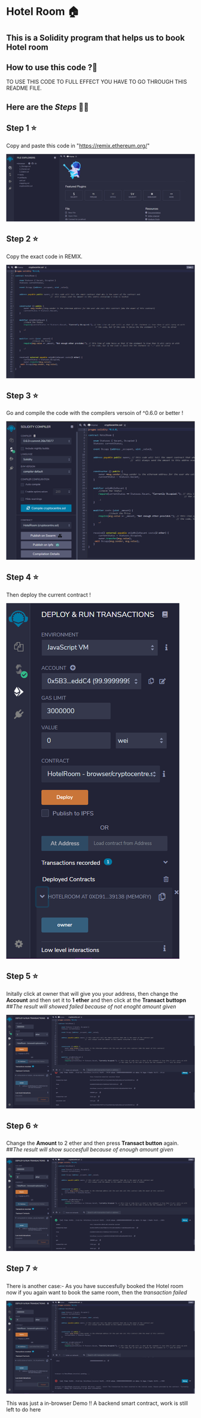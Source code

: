 # Hotel Room 🏠
## This is a Solidity program that helps us to book Hotel room

## How to use this code ?🤔


TO USE THIS CODE TO FULL EFFECT YOU HAVE TO GO THROUGH THIS README FILE.


## Here are the *Steps*  🤘🏻
## Step 1  ⭐
Copy and paste this code  in "https://remix.ethereum.org/"

![](images/1.png)

## Step 2  ⭐
Copy the exact code in REMIX.

![](images/2.png)

## Step 3 ⭐
Go and compile the code with the compilers versoin of ^0.6.0 or better !


![](images/3.png)


## Step 4 ⭐
Then deploy the current contract !

![](images/4.png)

## Step 5 ⭐
Initally click at owner that will give you your address, then change the **Account** and then set it to **1 ether** and then click at the **Transact buttopn**
##*The result will showed failed because of not enoght amount given*


![](images/5.png)


## Step 6 ⭐
Change the **Amount** to 2 ether and then press **Transact button** again.
##*The result will show succesfull because of enough amount given*


![](images/6.png)


## Step 7 ⭐
There is another case:-
As you have succesfully booked the Hotel room now if you again want to book the same room, then the *transaction failed*


![](images/7.png)

This was just a in-browser Demo !! A backend smart contract, work is still left to do here 

